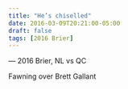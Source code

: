 ```yaml
---
title: "He’s chiselled"
date: 2016-03-09T20:21:00-05:00
draft: false
tags: [2016 Brier]
---
```

— 2016 Brier, NL vs QC
<!--more--> 

Fawning over Brett Gallant
